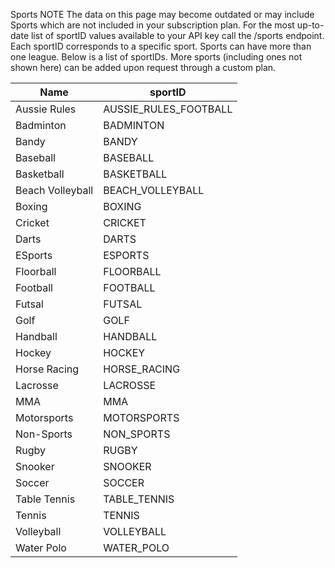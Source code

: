 Sports
NOTE
The data on this page may become outdated or may include Sports which are not included in your subscription plan. For the most up-to-date list of sportID values available to your API key call the /sports endpoint.
Each sportID corresponds to a specific sport. Sports can have more than one league. Below is a list of sportIDs. More sports (including ones not shown here) can be added upon request through a custom plan.

| Name | sportID |
| --- | --- |
| Aussie Rules | AUSSIE_RULES_FOOTBALL |
| Badminton | BADMINTON |
| Bandy | BANDY |
| Baseball | BASEBALL |
| Basketball | BASKETBALL |
| Beach Volleyball | BEACH_VOLLEYBALL |
| Boxing | BOXING |
| Cricket | CRICKET |
| Darts | DARTS |
| ESports | ESPORTS |
| Floorball | FLOORBALL |
| Football | FOOTBALL |
| Futsal | FUTSAL |
| Golf | GOLF |
| Handball | HANDBALL |
| Hockey | HOCKEY |
| Horse Racing | HORSE_RACING |
| Lacrosse | LACROSSE |
| MMA | MMA |
| Motorsports | MOTORSPORTS |
| Non-Sports | NON_SPORTS |
| Rugby | RUGBY |
| Snooker | SNOOKER |
| Soccer | SOCCER |
| Table Tennis | TABLE_TENNIS |
| Tennis | TENNIS |
| Volleyball | VOLLEYBALL |
| Water Polo | WATER_POLO |
